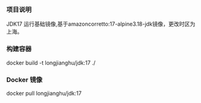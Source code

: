 ### 项目说明

JDK17 运行基础镜像,基于amazoncorretto:17-alpine3.18-jdk镜像，更改时区为上海。


### 构建容器

docker build -t longjianghu/jdk:17 ./

### Docker 镜像

docker pull longjianghu/jdk:17